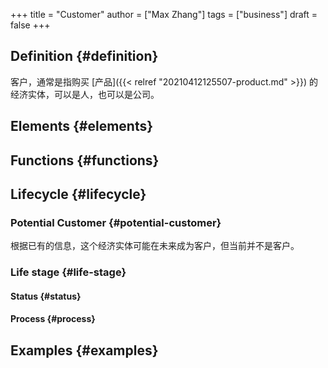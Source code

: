 +++
title = "Customer"
author = ["Max Zhang"]
tags = ["business"]
draft = false
+++

## Definition {#definition}

客户，通常是指购买 [产品]({{< relref "20210412125507-product.md" >}}) 的 经济实体，可以是人，也可以是公司。


## Elements {#elements}


## Functions {#functions}


## Lifecycle {#lifecycle}


### Potential Customer {#potential-customer}

根据已有的信息，这个经济实体可能在未来成为客户，但当前并不是客户。


### Life stage {#life-stage}


#### Status {#status}


#### Process {#process}


## Examples {#examples}
